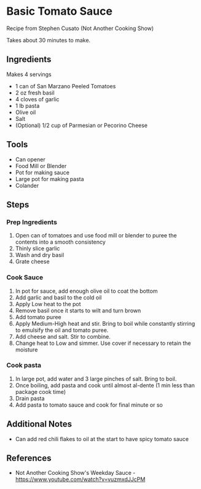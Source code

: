 Basic Tomato Sauce
======
Recipe from Stephen Cusato (Not Another Cooking Show)

Takes about 30 minutes to make.

## Ingredients
Makes 4 servings
* 1 can of San Marzano Peeled Tomatoes
* 2 oz fresh basil
* 4 cloves of garlic
* 1 lb pasta
* Olive oil
* Salt
* (Optional) 1/2 cup of Parmesian or Pecorino Cheese

## Tools
* Can opener
* Food Mill or Blender
* Pot for making sauce
* Large pot for making pasta
* Colander

## Steps
### Prep Ingredients
1. Open can of tomatoes and use food mill or blender to puree the contents into a smooth consistency
1. Thinly slice garlic
1. Wash and dry basil
1. Grate cheese
### Cook Sauce
1. In pot for sauce, add enough olive oil to coat the bottom
1. Add garlic and basil to the cold oil
1. Apply Low heat to the pot
1. Remove basil once it starts to wilt and turn brown
1. Add tomato puree
1. Apply Medium-High heat and stir. Bring to boil while constantly stirring to emulsify the oil and tomato puree.
1. Add cheese and salt. Stir to combine.
1. Change heat to Low and simmer. Use cover if necessary to retain the moisture
### Cook pasta
1. In large pot, add water and 3 large pinches of salt. Bring to boil.
1. Once boiling, add pasta and cook until almost al-dente (1 min less than package cook time)
1. Drain pasta
1. Add pasta to tomato sauce and cook for final minute or so

## Additional Notes
* Can add red chili flakes to oil at the start to have spicy tomato sauce

## References
* Not Another Cooking Show's Weekday Sauce - https://www.youtube.com/watch?v=vuzmxdJJcPM